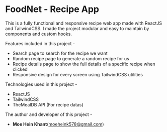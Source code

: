 # FoodNet - Recipe App

This is a fully functional and responsive recipe web app made with ReactJS and TailwindCSS. I made the project modular and easy to maintain by components and custom hooks.

Features included in this project -
- Search page to search for the recipe we want
- Random recipe page to generate a random recipe for us
- Recipe details page to show the full details of a specific recipe when clicked
- Responsive design for every screen using TailwindCSS utilities

Technologies used in this project - 
- ReactJS
- TailwindCSS
- TheMealDB API (For recipe datas)

The author and developer of this project - 
- **Moe Hein Khant**(moeheink578@gmail.com)